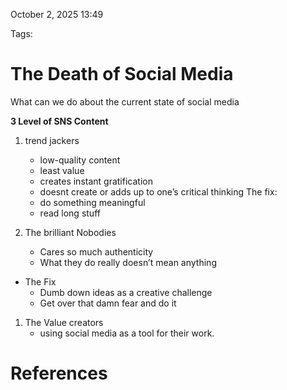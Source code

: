 October 2, 2025 13:49

Tags:

# The Death of Social Media

What can we do about the current state of social media

**3 Level of SNS Content**
1. trend jackers
	- low-quality content
	- least value 
	- creates instant gratification
	- doesnt create or adds up to one’s critical thinking
	The fix:
	- do something meaningful
	- read long stuff

2. The brilliant Nobodies
	- Cares so much authenticity
	- What they do really doesn’t mean anything
- The Fix
	- Dumb down ideas as a creative challenge
	- Get over that damn fear and do it

1. The Value creators
	- using social media as a tool for their work.



# References